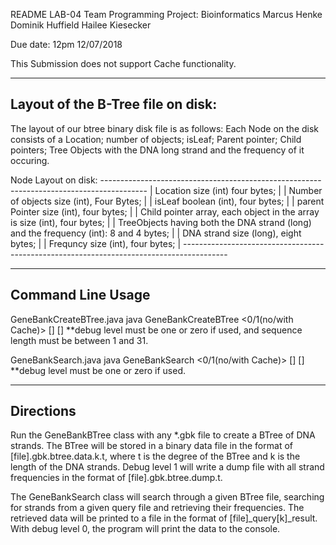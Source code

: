 README
LAB-04
Team Programming Project: Bioinformatics
Marcus Henke 
Dominik Huffield
Hailee Kiesecker

Due date: 12pm 12/07/2018

This Submission does not support Cache functionality.

-----------------------------------
Layout of the B-Tree file on disk:
-----------------------------------

The layout of our btree binary disk file is as follows: Each Node on the disk consists of a Location; number of objects; isLeaf; Parent pointer; Child pointers; Tree Objects with the DNA long strand and the frequency of it occuring. 

Node Layout on disk:
    -----------------------------------------------------------------------------------------
    | Location size (int) four bytes;                                                       |
    | Number of objects size (int), Four Bytes;                                             |
    | isLeaf boolean (int), four bytes;                                                     |
    | parent Pointer size (int), four bytes;                                                |
    | Child pointer array, each object in the array is size (int), four bytes;              |
    | TreeObjects having both the DNA strand (long) and the frequency (int): 8 and 4 bytes; |
    | DNA strand size (long), eight bytes;                                                  |
    | Frequncy size (int), four bytes;                                                      |
    -----------------------------------------------------------------------------------------


----------------------
Command Line Usage
----------------------
GeneBankCreateBTree.java
  java GeneBankCreateBTree <0/1(no/with Cache)> <degree> <gbk file> <sequence length> [<cache size>] [<debug level>]
   **debug level must be one or zero if used, and sequence length must be between 1 and 31.
  
GeneBankSearch.java
  java GeneBankSearch <0/1(no/with Cache)> <btree file> <query file> [<cache size>] [<debug level>]
    **debug level must be one or zero if used.

----------------------
Directions
----------------------

Run the GeneBankBTree class with any *.gbk file to create a BTree of DNA strands.
The BTree will be stored in a binary data file in the format of [file].gbk.btree.data.k.t,
where t is the degree of the BTree and k is the length of the DNA strands. Debug level 1 will
write a dump file with all strand frequencies in the format of [file].gbk.btree.dump.t.

The GeneBankSearch class will search through a given BTree file, searching for strands from a 
given query file and retrieving their frequencies. The retrieved data will be printed to a file 
in the format of [file]_query[k]_result. With debug level 0, the program will print the data 
to the console.
